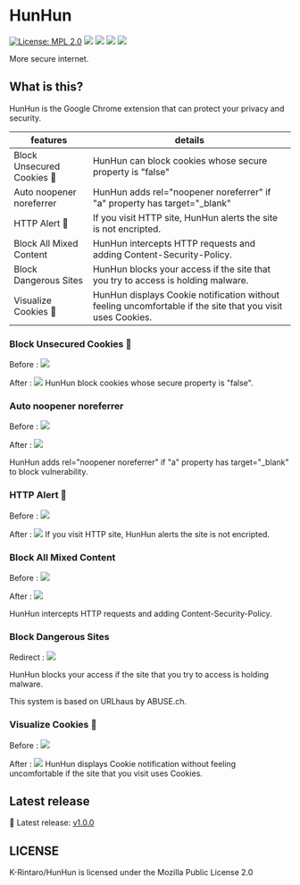 # HunHun
[![License: MPL 2.0](https://img.shields.io/badge/License-MPL%202.0-brightgreen.svg)](https://opensource.org/licenses/MPL-2.0)
<img src="https://img.shields.io/github/v/release/K-Rintaro/HunHun">
<img src="https://img.shields.io/badge/Javascript-276DC3.svg?logo=javascript&style=flat">
<img src="https://img.shields.io/badge/-Google%20chrome-4285F4.svg?logo=google-chrome&style=flat">
<img src="https://img.shields.io/github/repo-size/K-Rintaro/HunHun">

More secure internet. 

## What is this?
HunHun is the Google Chrome extension that can protect your privacy and security.

|  features  |  details  |
| ---- | ---- |
|  Block Unsecured Cookies 🍪   |  HunHun can block cookies whose secure property is "false"  |
|  Auto noopener noreferrer  |  HunHun adds rel="noopener noreferrer" if "a" property has  target="_blank"  |
|  HTTP Alert 🚨   |  If you visit HTTP site, HunHun alerts the site is not encripted.  |
|  Block All Mixed Content  |  HunHun intercepts HTTP requests and adding Content-Security-Policy.  |
|  Block Dangerous Sites    |  HunHun blocks your access if the site that you try to access is holding malware. |
|  Visualize  Cookies 🍪    |  HunHun displays Cookie notification without feeling uncomfortable if the site that you visit uses Cookies. |

### Block Unsecured Cookies 🍪 
Before :
<img src=https://user-images.githubusercontent.com/70018855/97938708-72fedc00-1dc5-11eb-9df4-6a477b053c79.png>

After :
<img src=https://user-images.githubusercontent.com/70018855/97938712-75f9cc80-1dc5-11eb-81d7-7e6b56740a9b.png>
HunHun block cookies whose secure property is "false".

### Auto noopener noreferrer
Before :
<img src=https://user-images.githubusercontent.com/70018855/97940007-e35a2d00-1dc6-11eb-83c7-6943d2e0993b.gif>

After :
<img src= https://user-images.githubusercontent.com/70018855/97940413-01279200-1dc7-11eb-81a3-df5a0cff09df.gif>

HunHun adds rel="noopener noreferrer" if "a" property has  target="_blank" to block vulnerability.

### HTTP Alert 🚨 
Before :
<img src="https://user-images.githubusercontent.com/70018855/97944434-15b85a00-1dc8-11eb-98d7-8296ef79ba88.png">

After :
<img src="https://user-images.githubusercontent.com/70018855/97944454-17821d80-1dc8-11eb-8579-4ec1349825d7.png">
If you visit HTTP site, HunHun alerts the site is not encripted.

### Block All Mixed Content
Before :
<img  src="https://user-images.githubusercontent.com/70018855/97945155-f6bac780-1dc9-11eb-8ff0-9a1972103b08.png">

After :
<img src="https://user-images.githubusercontent.com/70018855/97945013-9592f400-1dc9-11eb-8ae6-b1e834e1d1ef.png">

HunHun intercepts HTTP requests and adding Content-Security-Policy.

### Block Dangerous Sites
Redirect :
<img src="https://user-images.githubusercontent.com/70018855/97945305-78aaf080-1dca-11eb-84cb-f5d3012d9e71.png">

HunHun blocks your access if the site that you try to access is holding malware.

This system is based on URLhaus by ABUSE.ch.

### Visualize  Cookies 🍪
Before :
<img src="https://user-images.githubusercontent.com/70018855/97945476-038beb00-1dcb-11eb-9d50-2a4c2578b382.png">

After :
<img src="https://user-images.githubusercontent.com/70018855/97945479-04248180-1dcb-11eb-9691-d10fbae314e7.png">
HunHun displays Cookie notification without feeling uncomfortable if the site that you visit uses Cookies.

## Latest release 
🎉 Latest release: [v1.0.0](https://github.com/K-Rintaro/HunHun/releases/tag/1.0.0)

## LICENSE
K-Rintaro/HunHun is licensed under the Mozilla Public License 2.0
